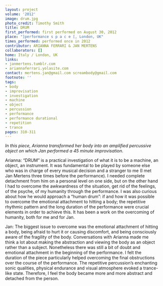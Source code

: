 ```yaml
---
layout: project
volume: '2012'
image: drum.jpg
photo_credit: Timothy Smith
title: DRUM
first_performed: first performed on August 30, 2012
place: "]performance s p a c e [, London, UK"
times_performed: performed once in 2012
contributor: ARIANNA FERRARI & JAN MERTENS
collaborators: []
home: Italy / London, UK
links:
- janmertens.tumblr.com
- ariannaferrari.yolasite.com
contact: mertens.jan@gmail.com screambody@gmail.com
footnote: ''
tags:
- body
- improvisation
- investigation
- machine
- object
- percussion
- performance
- performance durational
- repetition
- trance
pages: 310-311
---
```


_In this piece, Arianna transformed her body into an amplified percussive object on which Jan performed a 45 minute improvisation_.

Arianna: “DRUM” is a practical investigation of what it is to be a machine, an object, an instrument. It was fundamental to be played by someone else who was in charge of every musical decision and a stranger to me (I met Jan Mertens three times before the performance). I needed complete detachment from him on a personal level on one side, but on the other hand I had to overcome the awkwardness of the situation, get rid of the feelings, of the psyche, of my humanity through the performance. I was also curious about how he would approach a “human drum”: if and how it was possible to overcome the emotional attachment to hitting a body; the repetitive rhythmic pattern and the long duration of the performance were crucial elements in order to achieve this. It has been a work on the overcoming of humanity, both for me and for Jan.

Jan: The biggest issue to overcome was the emotional attachment of hitting a body, being afraid to hurt it or causing discomfort, and being consciously aware of the fragility of the body. Conversations with Arianna made me think a lot about making the abstraction and viewing the body as an object rather than a subject. Nonetheless there was still a bit of doubt and emotional attachment in the beginning of the performance. I felt the duration of the piece particularly helped overcoming the final obstructions over the course of the performance. The repetitive percussion’s enchanting sonic qualities, physical endurance and visual atmosphere evoked a trance-like state. Therefore, I feel the body became more and more abstract and detached from the person.
